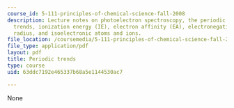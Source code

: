 ```yaml
---
course_id: 5-111-principles-of-chemical-science-fall-2008
description: Lecture notes on photoelectron spectroscopy, the periodic table / periodic
  trends, ionization energy (IE), electron affinity (EA), electronegativity, atomic
  radius, and isoelectronic atoms and ions.
file_location: /coursemedia/5-111-principles-of-chemical-science-fall-2008/63ddc7192e465337b68a5e1144530ac7_lecnotes09.pdf
file_type: application/pdf
layout: pdf
title: Periodic trends
type: course
uid: 63ddc7192e465337b68a5e1144530ac7

---
```

None